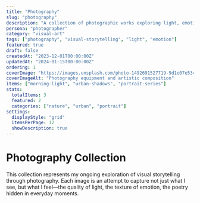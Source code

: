 ```yaml
---
title: "Photography"
slug: "photography"  
description: "A collection of photographic works exploring light, emotion, and human experience."
persona: "photographer"
category: "visual-art"
tags: ["photography", "visual-storytelling", "light", "emotion"]
featured: true
draft: false
createdAt: "2023-12-01T00:00:00Z"
updatedAt: "2024-01-15T00:00:00Z"
ordering: 1
coverImage: "https://images.unsplash.com/photo-1492691527719-9d1e07e534b4?w=800"
coverImageAlt: "Photography equipment and artistic composition"
items: ["morning-light", "urban-shadows", "portrait-series"]
stats:
  totalItems: 3
  featured: 2
  categories: ["nature", "urban", "portrait"]
settings:
  displayStyle: "grid"
  itemsPerPage: 12
  showDescription: true
---
```


# Photography Collection

This collection represents my ongoing exploration of visual storytelling through photography. Each image is an attempt to capture not just what I see, but what I feel—the quality of light, the texture of emotion, the poetry hidden in everyday moments.